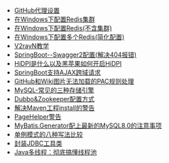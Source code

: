 - [GitHub代理设置](dos/GitHub代理设置.md)
- [在Windows下配置Redis集群](dos/在Windows下配置Redis集群.md)
- [在Windows下配置Redis(不含集群)](dos/在Windows下配置Redis(不含集群).md)
- [在Windows下配置多个Redis(简化配置)](dos/在Windows下配置多个Redis(简化配置).md)
- [V2rayN教学](dos/V2rayN教学.md)
- [SpringBoot--Swagger2配置(解决404报错)](dos/SpringBoot--Swagger2配置(解决404报错))
- [HiDPI是什么以及黑苹果如何开启HiDPI](dos/HiDPI是什么以及黑苹果如何开启HiDPI.md)
- [SpringBoot支持AJAX跨域请求](dos/SpringBoot支持AJAX跨域请求.md)
- [GitHub和Wiki图片无法加载的PAC规则处理](dos/GitHub和Wiki图片无法加载的PAC规则处理.md)
- [MySQL-常见的三种存储引擎](dos/MySQL-常见的三种存储引擎.md)
- [Dubbo&Zookeeper配置方式](dos/Dubbo&Zookeeper配置方式.md)
- [解决Maven工程install的警告](dos/解决Maven工程install的警告.md)
- [PageHelper警告](dos/PageHelper警告.md)
- [MyBatis.Generator配上最新的MySQL8.0的注意事项](dos/MyBatis.Generator配上最新的MySQL8.0的注意事项.md)
- [单例模式的八种写法比较](dos/单例模式的八种写法比较.md)
- [封装JDBC工具类](dos/封装JDBC工具类.md)
- [Java多线程：彻底搞懂线程池](dos/Java多线程：彻底搞懂线程池.md)

